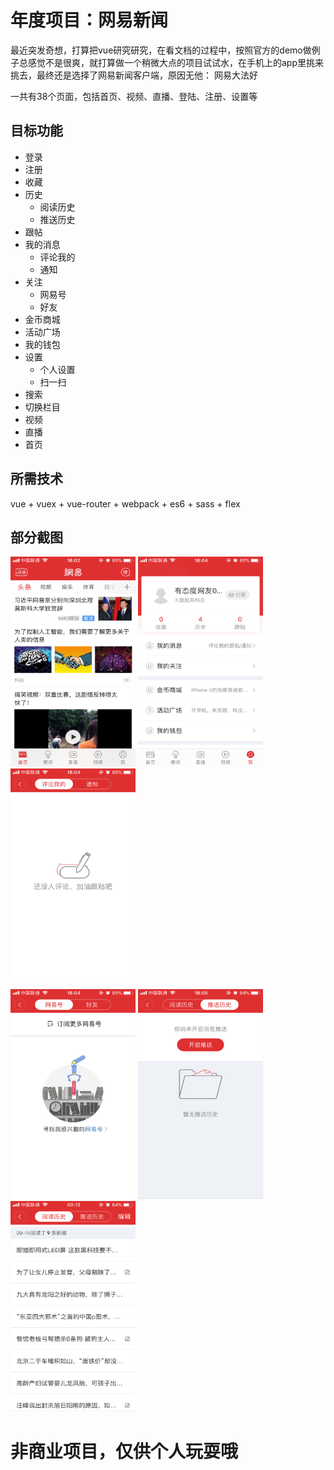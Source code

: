 # 年度项目：网易新闻

最近突发奇想，打算把vue研究研究，在看文档的过程中，按照官方的demo做例子总感觉不是很爽，就打算做一个稍微大点的项目试试水，在手机上的app里挑来挑去，最终还是选择了网易新闻客户端，原因无他： 网易大法好

一共有38个页面，包括首页、视频、直播、登陆、注册、设置等

## 目标功能

* 登录
* 注册
* 收藏
* 历史
    * 阅读历史
    * 推送历史
* 跟帖
* 我的消息
    * 评论我的
    * 通知
* 关注
    * 网易号
    * 好友
* 金币商城
* 活动广场
* 我的钱包
* 设置
    * 个人设置
    * 扫一扫
* 搜索
* 切换栏目
* 视频
* 直播
* 首页

## 所需技术

vue + vuex + vue-router + webpack + es6 + sass + flex

## 部分截图

<img src="https://raw.githubusercontent.com/jiaoshibo/images/master/screenshots/01.PNG" width="200px" height="336px"/> <img src="https://raw.githubusercontent.com/jiaoshibo/images/master/screenshots/02.PNG" width="200px" height="336px"/> <img src="https://raw.githubusercontent.com/jiaoshibo/images/master/screenshots/03.jpg" width="200px" height="336px"/>
</figure>

<img src="https://raw.githubusercontent.com/jiaoshibo/images/master/screenshots/04.PNG" width="200px" height="336px"/> <img src="https://raw.githubusercontent.com/jiaoshibo/images/master/screenshots/05.PNG" width="200px" height="336px"/> <img src="https://raw.githubusercontent.com/jiaoshibo/images/master/screenshots/06.PNG" width="200px" height="336px"/>


# 非商业项目，仅供个人玩耍哦
